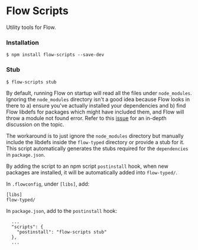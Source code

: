 # Flow Scripts

Utility tools for Flow.

### Installation

```
$ npm install flow-scripts --save-dev
```

### Stub

```
$ flow-scripts stub
```

By default, running Flow on startup will read all the files under `node_modules`. Ignoring the `node_modules` directory isn't a good idea because Flow looks in there to a) ensure you've actually installed your dependencies and b) find Flow libdefs for packages which might have included them, and Flow will throw a module not found error. Refer to this [issue](https://github.com/facebook/flow/issues/869) for an in-depth discussion on the topic.

The workaround is to just ignore the `node_modules` directory but manually include the libdefs inside the `flow-typed` directory or provide a stub for it. This script automatically generates the stubs required for the `dependencies` in `package.json`.

By adding the script to an npm script `postinstall` hook, when new packages are installed, it will be automatically added into `flow-typed/`.

In `.flowconfig`, under `[libs]`, add:

```
[libs]
flow-typed/
```

In `package.json`, add to the `postinstall` hook:

```
  ...
  "scripts": {
    "postinstall": "flow-scripts stub"
  },
  ...
```
